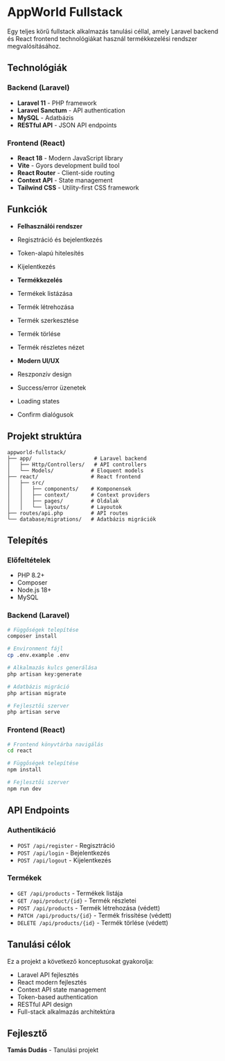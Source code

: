# AppWorld Fullstack

Egy teljes körű fullstack alkalmazás tanulási céllal, amely Laravel backend és React frontend technológiákat használ termékkezelési rendszer megvalósításához.

## Technológiák

### Backend (Laravel)

-   **Laravel 11** - PHP framework
-   **Laravel Sanctum** - API authentication
-   **MySQL** - Adatbázis
-   **RESTful API** - JSON API endpoints

### Frontend (React)

-   **React 18** - Modern JavaScript library
-   **Vite** - Gyors development build tool
-   **React Router** - Client-side routing
-   **Context API** - State management
-   **Tailwind CSS** - Utility-first CSS framework

## Funkciók

-   **Felhasználói rendszer**

-   Regisztráció és bejelentkezés
-   Token-alapú hitelesítés
-   Kijelentkezés

-   **Termékkezelés**

-   Termékek listázása
-   Termék létrehozása
-   Termék szerkesztése
-   Termék törlése
-   Termék részletes nézet

-   **Modern UI/UX**
-   Reszponzív design
-   Success/error üzenetek
-   Loading states
-   Confirm dialógusok

## Projekt struktúra

```
appworld-fullstack/
├── app/                    # Laravel backend
│   ├── Http/Controllers/   # API controllers
│   └── Models/            # Eloquent models
├── react/                 # React frontend
│   ├── src/
│   │   ├── components/    # Komponensek
│   │   ├── context/       # Context providers
│   │   ├── pages/         # Oldalak
│   │   └── layouts/       # Layoutok
├── routes/api.php         # API routes
└── database/migrations/   # Adatbázis migrációk
```

## Telepítés

### Előfeltételek

-   PHP 8.2+
-   Composer
-   Node.js 18+
-   MySQL

### Backend (Laravel)

```bash
# Függőségek telepítése
composer install

# Environment fájl
cp .env.example .env

# Alkalmazás kulcs generálása
php artisan key:generate

# Adatbázis migráció
php artisan migrate

# Fejlesztői szerver
php artisan serve
```

### Frontend (React)

```bash
# Frontend könyvtárba navigálás
cd react

# Függőségek telepítése
npm install

# Fejlesztői szerver
npm run dev
```

## API Endpoints

### Authentikáció

-   `POST /api/register` - Regisztráció
-   `POST /api/login` - Bejelentkezés
-   `POST /api/logout` - Kijelentkezés

### Termékek

-   `GET /api/products` - Termékek listája
-   `GET /api/product/{id}` - Termék részletei
-   `POST /api/products` - Termék létrehozása (védett)
-   `PATCH /api/products/{id}` - Termék frissítése (védett)
-   `DELETE /api/products/{id}` - Termék törlése (védett)

## Tanulási célok

Ez a projekt a következő konceptusokat gyakorolja:

-   Laravel API fejlesztés
-   React modern fejlesztés
-   Context API state management
-   Token-based authentication
-   RESTful API design
-   Full-stack alkalmazás architektúra

## Fejlesztő

**Tamás Dudás** - Tanulási projekt
